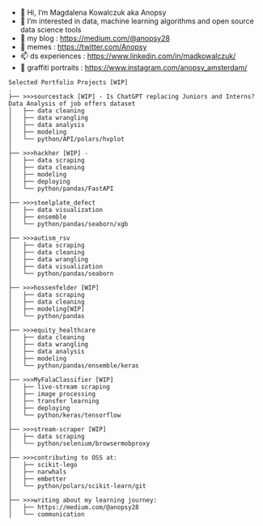 - 👋 Hi, I’m Magdalena Kowalczuk aka Anopsy
- 👀 I’m interested in data, machine learning algorithms and open source data science tools
- 🌱 my blog : https://medium.com/@anopsy28
- 🌱 memes : https://twitter.com/Anopsy
- 📫 ds experiences : https://www.linkedin.com/in/madkowalczuk/
- 💞️ graffiti portraits : https://www.instagram.com/anopsy_amsterdam/ 

```
Selected Portfolio Projects [WIP]
.
├── >>>sourcestack [WIP] - Is ChatGPT replacing Juniors and Interns? Data Analysis of job offers dataset
│   ├── data cleaning
│   ├── data wrangling
│   ├── data analysis
│   ├── modeling
│   └── python/API/polars/hvplot
│
├── >>>hackher [WIP] -
│   ├── data scraping
│   ├── data cleaning
│   ├── modeling
│   ├── deploying
│   └── python/pandas/FastAPI
│
├── >>>steelplate_defect
│   ├── data visualization
│   ├── ensemble
│   └── python/pandas/seaborn/xgb
│
├── >>>autism_rsv
│   ├── data scraping
│   ├── data cleaning
│   ├── data wrangling
│   ├── data visualization
│   └── python/pandas/seaborn
│
├── >>>hossenfelder [WIP]
│   ├── data scraping
│   ├── data cleaning
│   ├── modeling[WIP]
│   └── python/pandas
│
├── >>>equity_healthcare
│   ├── data cleaning
│   ├── data wrangling
│   ├── data analysis
│   ├── modeling
│   └── python/pandas/ensemble/keras
│
├── >>>MyFalaClassifier [WIP]
│   ├── live-stream scraping
│   ├── image processing
│   ├── transfer learning
│   ├── deploying
│   └── python/keras/tensorflow
│
├── >>>stream-scraper [WIP]
│   ├── data scraping
│   └── python/selenium/browsermobproxy
│
├── >>>contributing to OSS at:
│   ├── scikit-lego
│   ├── narwhals
│   ├── embetter
│   └── python/polars/scikit-learn/git
│
├── >>>writing about my learning journey:
│   ├── https://medium.com/@anopsy28
│   └── communication

```
<!---
anopsy/anopsy is a ✨ special ✨ repository because its `README.md` (this file) appears on your GitHub profile.
You can click the Preview link to take a look at your changes.
--->
